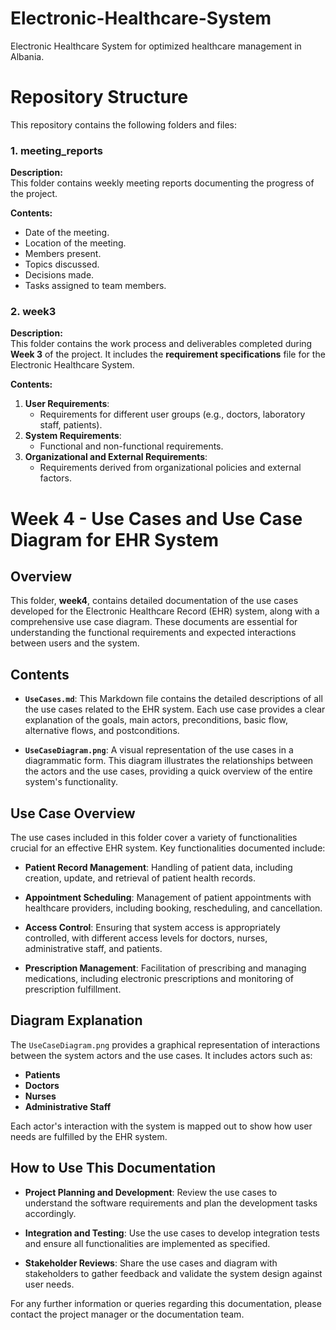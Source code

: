 # **Electronic-Healthcare-System**
Electronic Healthcare System for optimized healthcare management in Albania.

# **Repository Structure** #

This repository contains the following folders and files:

### **1. meeting_reports**

**Description:**  
This folder contains weekly meeting reports documenting the progress of the project.

**Contents:**  
- Date of the meeting.  
- Location of the meeting.  
- Members present.  
- Topics discussed.  
- Decisions made.  
- Tasks assigned to team members.  

### **2. week3**

**Description:**  
This folder contains the work process and deliverables completed during **Week 3** of the project. It includes the **requirement specifications** file for the Electronic Healthcare System.

**Contents:**  
1. **User Requirements**:  
   - Requirements for different user groups (e.g., doctors, laboratory staff, patients).  
2. **System Requirements**:  
   - Functional and non-functional requirements.  
3. **Organizational and External Requirements**:  
   - Requirements derived from organizational policies and external factors.

# Week 4 - Use Cases and Use Case Diagram for EHR System

## Overview

This folder, **week4**, contains detailed documentation of the use cases developed for the Electronic Healthcare Record (EHR) system, along with a comprehensive use case diagram. These documents are essential for understanding the functional requirements and expected interactions between users and the system.

## Contents

- **`UseCases.md`**: This Markdown file contains the detailed descriptions of all the use cases related to the EHR system. Each use case provides a clear explanation of the goals, main actors, preconditions, basic flow, alternative flows, and postconditions.

- **`UseCaseDiagram.png`**: A visual representation of the use cases in a diagrammatic form. This diagram illustrates the relationships between the actors and the use cases, providing a quick overview of the entire system's functionality.

## Use Case Overview

The use cases included in this folder cover a variety of functionalities crucial for an effective EHR system. Key functionalities documented include:

- **Patient Record Management**: Handling of patient data, including creation, update, and retrieval of patient health records.
  
- **Appointment Scheduling**: Management of patient appointments with healthcare providers, including booking, rescheduling, and cancellation.
  
- **Access Control**: Ensuring that system access is appropriately controlled, with different access levels for doctors, nurses, administrative staff, and patients.
  
- **Prescription Management**: Facilitation of prescribing and managing medications, including electronic prescriptions and monitoring of prescription fulfillment.

## Diagram Explanation

The `UseCaseDiagram.png` provides a graphical representation of interactions between the system actors and the use cases. It includes actors such as:
- **Patients**
- **Doctors**
- **Nurses**
- **Administrative Staff**

Each actor's interaction with the system is mapped out to show how user needs are fulfilled by the EHR system.

## How to Use This Documentation

- **Project Planning and Development**: Review the use cases to understand the software requirements and plan the development tasks accordingly.
  
- **Integration and Testing**: Use the use cases to develop integration tests and ensure all functionalities are implemented as specified.
  
- **Stakeholder Reviews**: Share the use cases and diagram with stakeholders to gather feedback and validate the system design against user needs.

For any further information or queries regarding this documentation, please contact the project manager or the documentation team.

